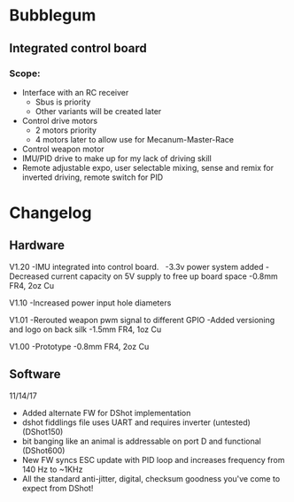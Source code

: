 # Bubblegum
## Integrated control board

### Scope: 
- Interface with an RC receiver
  - Sbus is priority
  - Other variants will be created later
- Control drive motors
  - 2 motors priority
  - 4 motors later to allow use for Mecanum-Master-Race
- Control weapon motor
- IMU/PID drive to make up for my lack of driving skill
- Remote adjustable expo, user selectable mixing, sense and remix for inverted driving, remote switch for PID




# Changelog
## Hardware

V1.20
-IMU integrated into control board.  
-3.3v power system added
-Decreased current capacity on 5V supply to free up board space
-0.8mm FR4, 2oz Cu

V1.10
-Increased power input hole diameters

V1.01
-Rerouted weapon pwm signal to different GPIO
-Added versioning and logo on back silk
-1.5mm FR4, 1oz Cu

V1.00
-Prototype
-0.8mm FR4, 2oz Cu

## Software

11/14/17 
- Added alternate FW for DShot implementation
- dshot fiddlings file uses UART and requires inverter (untested) (DShot150)
- bit banging like an animal is addressable on port D and functional (DShot600)
- New FW syncs ESC update with PID loop and increases frequency from 140 Hz to ~1KHz
- All the standard anti-jitter, digital, checksum goodness you've come to expect from DShot!
